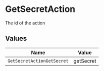 # GetSecretAction

The id of the action


## Values

| Name                       | Value                      |
| -------------------------- | -------------------------- |
| `GetSecretActionGetSecret` | getSecret                  |